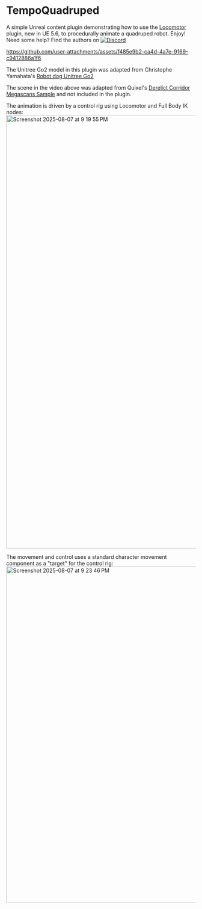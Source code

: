 # TempoQuadruped

A simple Unreal content plugin demonstrating how to use the [Locomotor](https://dev.epicgames.com/community/learning/tutorials/EkxO/unreal-engine-procedural-animation-with-a-locomotor) plugin, new in UE 5.6, to procedurally animate a quadruped robot. Enjoy! Need some help? Find the authors on [![Discord](https://img.shields.io/badge/Discord-Join%20Server-5865F2?logo=discord&logoColor=white)](https://discord.gg/bKa2hnGYnw)

https://github.com/user-attachments/assets/f485e9b2-ca4d-4a7e-9169-c9412886a1f6

The Unitree Go2 model in this plugin was adapted from Christophe Yamahata's [Robot dog Unitree Go2](https://www.fab.com/listings/ec13616a-bc74-40b8-81df-a8e6c62d3e6f)

The scene in the video above was adapted from Quixel's [Derelict Corridor Megascans Sample](https://www.fab.com/listings/d825ff9c-77da-45a4-9619-c989e6dfdda6) and not included in the plugin.

The animation is driven by a control rig using Locomotor and Full Body IK nodes:
<img width="1065" height="1152" alt="Screenshot 2025-08-07 at 9 19 55 PM" src="https://github.com/user-attachments/assets/2f2f20c6-8a75-4653-ac12-1a4b3cacd691" />

The movement and control uses a standard character movement component as a "target" for the control rig:
<img width="1542" height="894" alt="Screenshot 2025-08-07 at 9 23 46 PM" src="https://github.com/user-attachments/assets/f38b34ab-de40-4193-b3df-71255c8fe7ed" />
